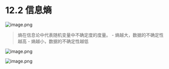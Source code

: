 # 12.2 信息熵

![image.png](https://upload-images.jianshu.io/upload_images/7220971-29e75c6772c29ad8.png?imageMogr2/auto-orient/strip%7CimageView2/2/w/1240)

> 熵在信息论中代表随机变量中不确定度的度量。
    - 熵越大，数据的不确定性越高
    - 熵越小，数据的不确定性越低
    
![image.png](https://upload-images.jianshu.io/upload_images/7220971-01adc0662653bc84.png?imageMogr2/auto-orient/strip%7CimageView2/2/w/1240)

![image.png](https://upload-images.jianshu.io/upload_images/7220971-b23dfd78af5be264.png?imageMogr2/auto-orient/strip%7CimageView2/2/w/1240)

